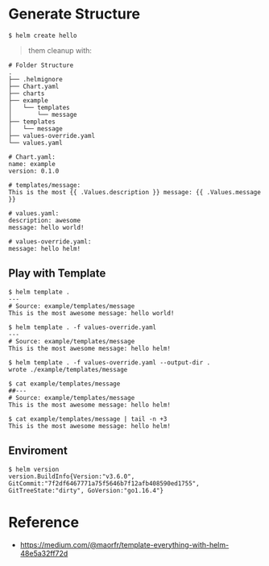 # Generate Structure

```shell
$ helm create hello
```

> them cleanup with:

```shell
# Folder Structure
.
├── .helmignore
├── Chart.yaml
├── charts
├── example
│   └── templates
│       └── message
├── templates
│   └── message
├── values-override.yaml
└── values.yaml

# Chart.yaml:
name: example
version: 0.1.0

# templates/message:
This is the most {{ .Values.description }} message: {{ .Values.message }}

# values.yaml:
description: awesome
message: hello world!

# values-override.yaml:
message: hello helm!
```



## Play with Template

```shell
$ helm template .
---
# Source: example/templates/message
This is the most awesome message: hello world!

$ helm template . -f values-override.yaml
---
# Source: example/templates/message
This is the most awesome message: hello helm!

$ helm template . -f values-override.yaml --output-dir .
wrote ./example/templates/message

$ cat example/templates/message 
##---
# Source: example/templates/message
This is the most awesome message: hello helm!

$ cat example/templates/message | tail -n +3
This is the most awesome message: hello helm!
```



## Enviroment

```shell
$ helm version
version.BuildInfo{Version:"v3.6.0", GitCommit:"7f2df6467771a75f5646b7f12afb408590ed1755", GitTreeState:"dirty", GoVersion:"go1.16.4"}
```



# Reference

* https://medium.com/@maorfr/template-everything-with-helm-48e5a32ff72d